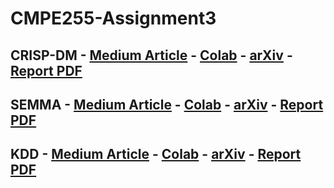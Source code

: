 # CMPE255-Assignment3
## CRISP-DM - [Medium Article](https://medium.com/@sjkchang/using-crisp-dm-for-proactive-machine-maintenance-26f54c1b734) - [Colab](https://github.com/sjkchang/CMPE255-Assignment3/blob/master/crispdm/CRISP_DM_MachineFailureClassification.ipynb) - [arXiv](https://nodejs.org/) - [Report PDF](https://github.com/sjkchang/CMPE255-Assignment3/blob/master/crispdm/CRSIPDM-%20Machine%20Failure%20Research%20Paper.pdf)

## SEMMA - [Medium Article](https://medium.com/@sjkchang/using-semma-to-predict-coronary-artery-disease-d0a873655ac9) - [Colab](https://github.com/sjkchang/CMPE255-Assignment3/blob/master/semma/SEMMA_CreditScore.ipynb) - [arXiv](https://nodejs.org/) - [Report PDF](https://github.com/sjkchang/CMPE255-Assignment3/blob/master/semma/SEMMA%20-%20Coronary%20Artery%20Disease.pdf)

## KDD - [Medium Article]([https://nodejs.org/](https://medium.com/@sjkchang/using-kdd-methodology-for-credit-card-fraud-detection-d972786aca37)) - [Colab](https://github.com/sjkchang/CMPE255-Assignment3/blob/master/kdd/KDD_Credit_Fraudd.ipynb) - [arXiv](https://nodejs.org/) - [Report PDF](https://github.com/sjkchang/CMPE255-Assignment3/blob/master/kdd/KDD%20-%20Coronary%20Artery.pdf)
